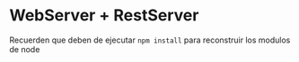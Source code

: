 # WebServer + RestServer

Recuerden que deben de ejecutar `npm install` para reconstruir los
modulos de node
